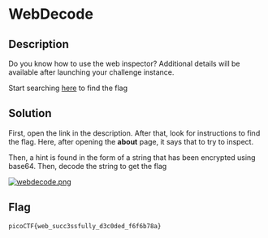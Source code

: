 # WebDecode

## Description

Do you know how to use the web inspector?
Additional details will be available after launching your challenge instance.

Start searching [here](http://titan.picoctf.net:50082/) to find the flag

## Solution

First, open the link in the description. After that, look for instructions to find the flag. Here, after opening the **about** page, it says that to try to inspect. 

Then, a hint is found in the form of a string that has been encrypted using base64. Then, decode the string to get the flag

[![webdecode.png](https://i.postimg.cc/3NthhQ9P/webdecode.png)](https://postimg.cc/Zvv2PgGc)

## Flag

    picoCTF{web_succ3ssfully_d3c0ded_f6f6b78a}